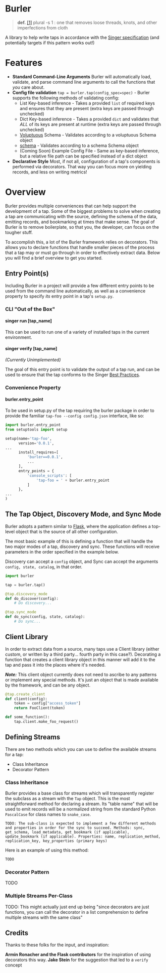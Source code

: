 # Burler

> **def.** [[1]](https://www.merriam-webster.com/dictionary/burler) plural -s
> 1 : one that removes loose threads, knots, and other imperfections from cloth

A library to help write taps in accordance with the [Singer specification](https://github.com/singer-io/getting-started) (and potentially targets if this pattern works out!)

# Features
- **Standard Command-Line Arguments** Burler will automatically load, validate, and parse command line arguments to call the functions that *you* care about.
- **Config file validation** `tap = burler.tap(config_spec=spec)` - Burler supports the following methods of validating config:
  - List Key-based inference - Takes a provided `list` of required keys and ensures that they are present (extra keys are passed through unchecked)
  - Dict Key-based inference - Takes a provided `dict` and validates that *ALL* of its keys are present at runtime (extra keys are passed through unchecked)
  - [Voluptuous](https://github.com/alecthomas/voluptuous) Schema - Validates according to a voluptuous Schema object
  - [schema](https://github.com/keleshev/schema) - Validates according to a schema Schema object
  - (Coming Soon) Example Config File - Same as key-based inference, but a relative file path can be specified instead of a dict object
- **Declarative Style** Most, if not all, configuration of a tap's components is performed via decorators. That way you can focus more on yielding records, and less on writing metrics!

# Overview
Burler provides multiple conveniences that can help support the development of a tap. Some of the biggest problems to solve when creating a tap are communicating with the source, defining the schema of the data, emitting records, and bookmarking at times that make sense. The goal of Burler is to remove boilerplate, so that you, the developer, can focus on the tougher stuff.

To accomplish this, a lot of the Burler framework relies on decorators. This allows you to declare functions that handle smaller pieces of the process that a tap may or must go through in order to effectively extract data. Below you will find a brief overview to get you started.

## Entry Point(s)

Including Burler in a project will provide a few different entry points to be used from the command line automatically, as well as a convenience property to specify *its* entry point in a tap's `setup.py`.

### CLI "Out of the Box"

#### singer run [tap_name]

This can be used to run one of a variety of installed taps in the current environment. 

#### singer verify [tap_name]

*(Currently Unimplemented)*

The goal of this entry point is to validate the output of a tap run, and can be used to ensure that the tap conforms to the Singer [Best Practices](https://github.com/singer-io/getting-started/blob/master/docs/BEST_PRACTICES.md#best-practices-for-building-a-singer-tap).

### Convenience Property

#### burler.entry_point

To be used in setup.py of the tap requiring the burler package in order to provide the familiar `tap-foo --config config.json` interface, like so:

```python
import burler.entry_point
from setuptools import setup

setup(name='tap-foo',
      version='0.0.1',
...
      install_requires=[
          'burler==0.0.1',
          ...
      ],
      entry_points = {
          'console_scripts': [
              'tap-foo = ' + burler.entry_point
          ]
      },
...
)
```

## The Tap Object, Discovery Mode, and Sync Mode

Burler adopts a pattern similar to [Flask](http://flask.pocoo.org/), where the application defines a top-level object that is the source of all other configuration.

The most basic example of this is defining a function that will handle the two major modes of a tap, discovery and sync. These functions will receive parameters in the order specified in the example below.

Discovery can accept a `config` object, and Sync can accept the arguments `config, state, catalog`, in that order.

```python
import burler

tap = burler.tap()

@tap.discovery_mode
def do_discover(config):
    # Do discovery...

@tap.sync_mode
def do_sync(config, state, catalog):
    # Do sync...
```

## Client Library

In order to extract data from a source, many taps use a Client library (either custom, or written by a third party... fourth party in this case?). Decorating a function that creates a client library object in this manner will add it to the tap and pass it into the places where it's needed.

***Note:*** This client object currently does not need to ascribe to any patterns or implement any special methods. It's just an object that is made available by the framework, and can be any object.

```python
@tap.create_client
def client(config):
    token = config["access_token"]
    return FooClient(token)

def some_function():
    tap.client.make_foo_request()
```

## Defining Streams

There are two methods which you can use to define the available streams for a tap:
- Class Inheritance
- Decorator Pattern

### Class Inheritance

Burler provides a base class for streams which will transparently register the subclass as a stream with the `Tap` object. This is the most straightforward method for declaring a stream. Its "table name" that will be used to emit records will be a normalized string from the standard Python `PascalCase` for class names to `snake_case`.

```
TODO: The sub-class is expected to implement a few different methods and properties in order for the sync to succeed. Methods: sync, get_schema, load_metadata, get_bookmark (if applicable), update_bookmark (if applicable). Properties: name, replication_method, replication_key, key_properties (primary keys)
```

Here is an example of using this method:

```python
TODO
```

### Decorator Pattern
TODO

### Multiple Streams Per-Class
TODO: This might actually just end up being "since decorators are just functions, you can call the decorator in a list comprehension to define multiple streams with the same class"

## Credits

Thanks to these folks for the input, and inspiration:

**Armin Ronacher and the Flask contributors** for the inspiration of using decorators this way.
**Jake Stein** for the suggestion that led to a `verify` concept
